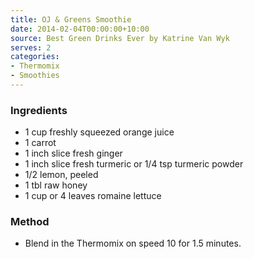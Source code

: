 ```yaml
---
title: OJ & Greens Smoothie
date: 2014-02-04T00:00:00+10:00
source: Best Green Drinks Ever by Katrine Van Wyk
serves: 2
categories:
- Thermomix
- Smoothies
---
```











### Ingredients

* 1 cup freshly squeezed orange juice
* 1 carrot
* 1 inch slice fresh ginger
* 1 inch slice fresh turmeric or 1/4 tsp turmeric powder
* 1/2 lemon, peeled
* 1 tbl raw honey
* 1 cup or 4 leaves romaine lettuce

### Method

* Blend in the Thermomix on speed 10 for 1.5 minutes.
